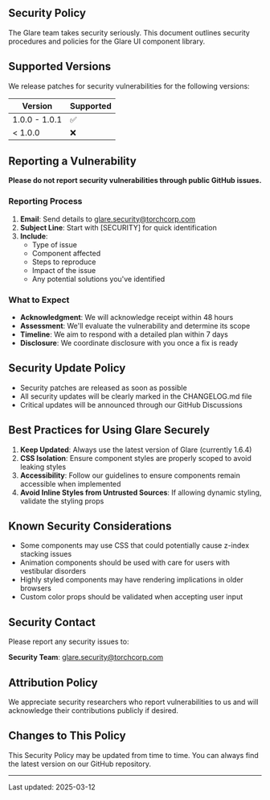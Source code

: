 ## Security Policy

The Glare team takes security seriously. This document outlines security procedures and policies for the Glare UI component library.

## Supported Versions

We release patches for security vulnerabilities for the following versions:

| Version | Supported          |
| ------- | ------------------ |
| 1.0.0 - 1.0.1 | :white_check_mark: |
| < 1.0.0 | :x:                |

## Reporting a Vulnerability

**Please do not report security vulnerabilities through public GitHub issues.**

### Reporting Process

1. **Email**: Send details to glare.security@torchcorp.com
2. **Subject Line**: Start with [SECURITY] for quick identification
3. **Include**:
   - Type of issue
   - Component affected
   - Steps to reproduce
   - Impact of the issue
   - Any potential solutions you've identified

### What to Expect

- **Acknowledgment**: We will acknowledge receipt within 48 hours
- **Assessment**: We'll evaluate the vulnerability and determine its scope
- **Timeline**: We aim to respond with a detailed plan within 7 days
- **Disclosure**: We coordinate disclosure with you once a fix is ready

## Security Update Policy

- Security patches are released as soon as possible
- All security updates will be clearly marked in the CHANGELOG.md file
- Critical updates will be announced through our GitHub Discussions

## Best Practices for Using Glare Securely

1. **Keep Updated**: Always use the latest version of Glare (currently 1.6.4)
2. **CSS Isolation**: Ensure component styles are properly scoped to avoid leaking styles
3. **Accessibility**: Follow our guidelines to ensure components remain accessible when implemented
4. **Avoid Inline Styles from Untrusted Sources**: If allowing dynamic styling, validate the styling props

## Known Security Considerations

- Some components may use CSS that could potentially cause z-index stacking issues
- Animation components should be used with care for users with vestibular disorders
- Highly styled components may have rendering implications in older browsers
- Custom color props should be validated when accepting user input

## Security Contact

Please report any security issues to:

**Security Team**: glare.security@torchcorp.com

## Attribution Policy

We appreciate security researchers who report vulnerabilities to us and will acknowledge their contributions publicly if desired.

## Changes to This Policy

This Security Policy may be updated from time to time. You can always find the latest version on our GitHub repository.

---

Last updated: 2025-03-12
